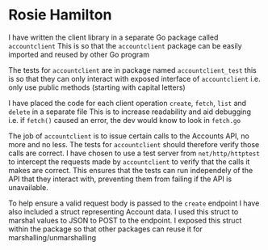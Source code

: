 # Rosie Hamilton

I have written the client library in a separate Go package called `accountclient`
This is so that the `accountclient` package can be easily imported and reused by other Go program

The tests for `accountclient` are in package named `accountclient_test` this is so that they can only
interact with exposed interface of `accountclient` i.e. only use public methods (starting with capital letters)

I have placed the code for each client operation `create`, `fetch`, `list` and `delete` in a separate file 
This is to increase readability and aid debugging i.e. if `fetch()` caused an error, the dev would know to look in `fetch.go`

The job of `accountclient` is to issue certain calls to the Accounts API, no more and no less. The tests for `accountclient` should therefore verify those calls are correct. I have chosen to use a test server from  `net/http/httptest` to intercept the requests made by `accountclient` to verify that the calls it makes are correct. This ensures that the tests can run independely of the API that they interact with, preventing them from failing if the API is unavailable.

To help ensure a valid request body is passed to the `create` endpoint I have also included a struct representing Account data. I used this struct to marshal values to JSON to POST to the endpoint. I exposed this struct within the package so that other packages can reuse it for marshalling/unmarshalling